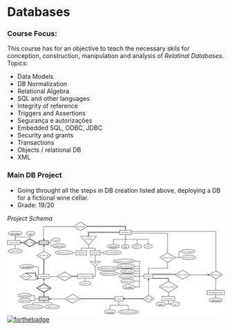 # Databases

### Course Focus:
This course has for an objective to teach the necessary skils for conception, construction, manipulation and analysis of *Relatinal Databases*. Topics:
* Data Models
* DB Normalization
* Relational Algebra
* SQL and other languages
* Integrity of reference
* Triggers and Assertions
* Segurança e autorizações
* Embedded SQL, ODBC, JDBC
* Security and grants
* Transactions
* Objects / relational DB
* XML

### Main DB Project
* Going throught all the steps in DB creation listed above, deploying a DB for a fictional wine cellar.
* Grade: 19/20

*Project Schema*
![Image](RS_Diagram.png)
[![forthebadge](https://forthebadge.com/images/badges/made-with-crayons.svg)](https://forthebadge.com)